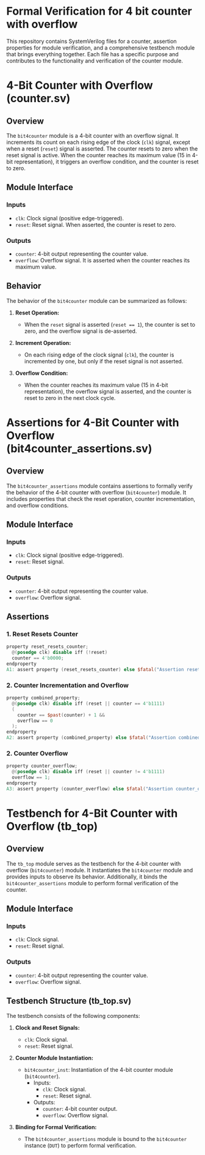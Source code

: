 # Formal Verification for 4 bit counter with overflow

This repository contains SystemVerilog files for a counter, assertion properties for module verification, and a comprehensive testbench module that brings everything together. Each file has a specific purpose and contributes to the functionality and verification of the counter module.

# 4-Bit Counter with Overflow (counter.sv)

## Overview

The `bit4counter` module is a 4-bit counter with an overflow signal. It increments its count on each rising edge of the clock (`clk`) signal, except when a reset (`reset`) signal is asserted. The counter resets to zero when the reset signal is active. When the counter reaches its maximum value (15 in 4-bit representation), it triggers an overflow condition, and the counter is reset to zero.

## Module Interface

### Inputs

- `clk`: Clock signal (positive edge-triggered).
- `reset`: Reset signal. When asserted, the counter is reset to zero.
  
### Outputs

- `counter`: 4-bit output representing the counter value.
- `overflow`: Overflow signal. It is asserted when the counter reaches its maximum value.

## Behavior

The behavior of the `bit4counter` module can be summarized as follows:

1. **Reset Operation:**
   - When the `reset` signal is asserted (`reset == 1`), the counter is set to zero, and the overflow signal is de-asserted.

2. **Increment Operation:**
   - On each rising edge of the clock signal (`clk`), the counter is incremented by one, but only if the reset signal is not asserted.
   
3. **Overflow Condition:**
   - When the counter reaches its maximum value (15 in 4-bit representation), the overflow signal is asserted, and the counter is reset to zero in the next clock cycle.

# Assertions for 4-Bit Counter with Overflow (bit4counter_assertions.sv)

## Overview

The `bit4counter_assertions` module contains assertions to formally verify the behavior of the 4-bit counter with overflow (`bit4counter`) module. It includes properties that check the reset operation, counter incrementation, and overflow conditions.

## Module Interface

### Inputs

- `clk`: Clock signal (positive edge-triggered).
- `reset`: Reset signal.
  
### Outputs

- `counter`: 4-bit output representing the counter value.
- `overflow`: Overflow signal.

## Assertions

### 1. Reset Resets Counter

```verilog
property reset_resets_counter;
  @(posedge clk) disable iff (!reset)
  counter == 4'b0000;
endproperty
A1: assert property (reset_resets_counter) else $fatal("Assertion reset_resets_counter failed");
```
### 2. Counter Incrementation and Overflow
```verilog
property combined_property;
  @(posedge clk) disable iff (reset || counter == 4'b1111)
  (
    counter == $past(counter) + 1 &&
    overflow == 0
  );
endproperty
A2: assert property (combined_property) else $fatal("Assertion combined_property failed");
```
### 2. Counter Overflow
```verilog
property counter_overflow;
  @(posedge clk) disable iff (reset || counter != 4'b1111)
  overflow == 1;
endproperty
A3: assert property (counter_overflow) else $fatal("Assertion counter_overflow failed");
```

# Testbench for 4-Bit Counter with Overflow (tb_top)

## Overview

The `tb_top` module serves as the testbench for the 4-bit counter with overflow (`bit4counter`) module. It instantiates the `bit4counter` module and provides inputs to observe its behavior. Additionally, it binds the `bit4counter_assertions` module to perform formal verification of the counter.

## Module Interface

### Inputs

- `clk`: Clock signal.
- `reset`: Reset signal.

### Outputs

- `counter`: 4-bit output representing the counter value.
- `overflow`: Overflow signal.

## Testbench Structure (tb_top.sv)

The testbench consists of the following components:

1. **Clock and Reset Signals:**
   - `clk`: Clock signal.
   - `reset`: Reset signal.

2. **Counter Module Instantiation:**
   - `bit4counter_inst`: Instantiation of the 4-bit counter module (`bit4counter`).
     - Inputs:
       - `clk`: Clock signal.
       - `reset`: Reset signal.
     - Outputs:
       - `counter`: 4-bit counter output.
       - `overflow`: Overflow signal.

3. **Binding for Formal Verification:**
   - The `bit4counter_assertions` module is bound to the `bit4counter` instance (`DUT`) to perform formal verification.
